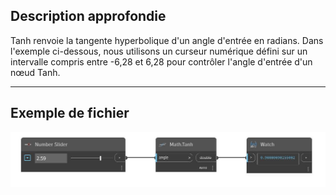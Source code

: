 ## Description approfondie
Tanh renvoie la tangente hyperbolique d'un angle d'entrée en radians. Dans l'exemple ci-dessous, nous utilisons un curseur numérique défini sur un intervalle compris entre -6,28 et 6,28 pour contrôler l'angle d'entrée d'un nœud Tanh.
___
## Exemple de fichier

![Tanh](./DSCore.Math.Tanh_img.jpg)

